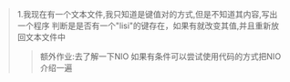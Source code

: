 >1.我现在有一个文本文件,我只知道是键值对的方式,但是不知道其内容,写出一个程序
判断是是否有一个"lisi"的键存在，如果有就改变其值,并且重新放回文本文件中
>>额外作业:去了解一下NIO  如果有条件可以尝试使用代码的方式把NIO介绍一遍